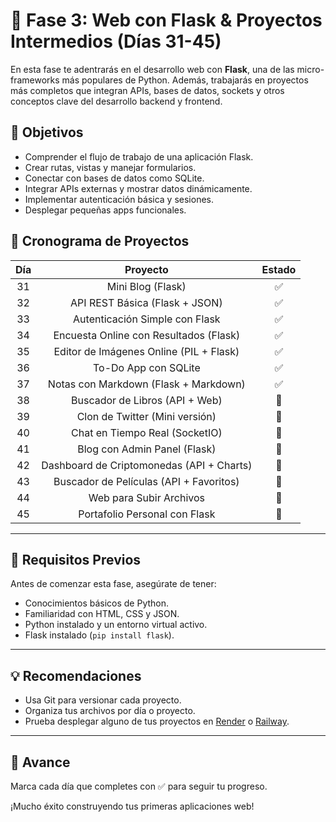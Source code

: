 # 🚀 Fase 3: Web con Flask & Proyectos Intermedios (Días 31-45)

En esta fase te adentrarás en el desarrollo web con **Flask**, una de las micro-frameworks más populares de Python.
Además, trabajarás en proyectos más completos que integran APIs, bases de datos, sockets y otros conceptos clave del
desarrollo backend y frontend.

## 🎯 Objetivos

- Comprender el flujo de trabajo de una aplicación Flask.
- Crear rutas, vistas y manejar formularios.
- Conectar con bases de datos como SQLite.
- Integrar APIs externas y mostrar datos dinámicamente.
- Implementar autenticación básica y sesiones.
- Desplegar pequeñas apps funcionales.

## 📅 Cronograma de Proyectos

| Día |                 Proyecto                  | Estado |
|:---:|:-----------------------------------------:|:------:|
| 31  |             Mini Blog (Flask)             |   ✅    |
| 32  |      API REST Básica (Flask + JSON)       |   ✅    |
| 33  |      Autenticación Simple con Flask       |   ✅    |
| 34  |  Encuesta Online con Resultados (Flask)   |   ✅    |
| 35  |  Editor de Imágenes Online (PIL + Flask)  |   ✅    |
| 36  |           To-Do App con SQLite            |   ✅    |
| 37  |   Notas con Markdown (Flask + Markdown)   |   ✅    |
| 38  |      Buscador de Libros (API + Web)       |   🔲   |
| 39  |      Clon de Twitter (Mini versión)       |   🔲   |
| 40  |      Chat en Tiempo Real (SocketIO)       |   🔲   |
| 41  |       Blog con Admin Panel (Flask)        |   🔲   |
| 42  | Dashboard de Criptomonedas (API + Charts) |   🔲   |
| 43  |  Buscador de Películas (API + Favoritos)  |   🔲   |
| 44  |          Web para Subir Archivos          |   🔲   |
| 45  |       Portafolio Personal con Flask       |   🔲   |

---

## 🧰 Requisitos Previos

Antes de comenzar esta fase, asegúrate de tener:

- Conocimientos básicos de Python.
- Familiaridad con HTML, CSS y JSON.
- Python instalado y un entorno virtual activo.
- Flask instalado (`pip install flask`).

---

## 💡 Recomendaciones

- Usa Git para versionar cada proyecto.
- Organiza tus archivos por día o proyecto.
- Prueba desplegar alguno de tus proyectos en [Render](https://render.com) o [Railway](https://railway.app).

---

## 📌 Avance

Marca cada día que completes con ✅ para seguir tu progreso.

¡Mucho éxito construyendo tus primeras aplicaciones web!
